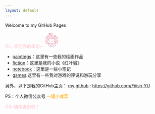 ```yaml
---
layout: default
---
```


Welcome to my GitHub Pages

<font color=pink>Hi，欢迎你的来访~</font>
![](/assets/images/magical_star/a.png)


- [paintings](/paintings/index)：这里有一些我的绘画作品
- [fiction](/redleaf/index)：这里是我的小说《红叶城》
- [notebook](/notebook/index)：这里是一些小笔记
- [games](/games/index):这里有一些我对游戏的评说和游玩分享

另外，以下是我的GitHub主页：
[my github](https://github.com/Fiiish-YU) : https://github.com/Fiiish-YU

PS：个人微信公众号 <font color=orange>一罐小咸菜</font>

<font color=pink>OK~随便逛逛叭！</font>